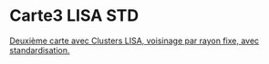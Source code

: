 # Carte3 LISA STD
 [Deuxième carte avec Clusters LISA, voisinage par rayon fixe, avec standardisation.](https://mathiaslauber.github.io/Carte3-LISA-STD/)
